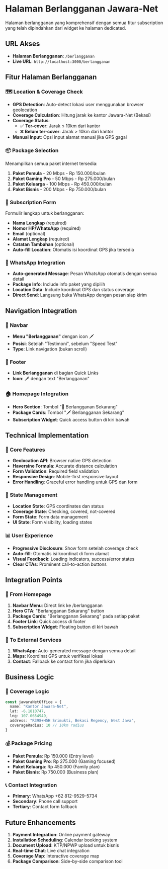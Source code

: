 # Halaman Berlangganan Jawara-Net

Halaman berlangganan yang komprehensif dengan semua fitur subscription yang telah dipindahkan dari widget ke halaman dedicated.

## URL Akses
- **Halaman Berlangganan**: `/berlangganan`
- **Live URL**: `http://localhost:3000/berlangganan`

## Fitur Halaman Berlangganan

### 🗺️ Location & Coverage Check
- **GPS Detection**: Auto-detect lokasi user menggunakan browser geolocation
- **Coverage Calculation**: Hitung jarak ke kantor Jawara-Net (Bekasi)
- **Coverage Status**: 
  - ✅ **Ter-cover**: Jarak ≤ 10km dari kantor
  - ❌ **Belum ter-cover**: Jarak > 10km dari kantor
- **Manual Input**: Opsi input alamat manual jika GPS gagal

### 📦 Package Selection
Menampilkan semua paket internet tersedia:

1. **Paket Pemula** - 20 Mbps - Rp 150.000/bulan
2. **Paket Gaming Pro** - 50 Mbps - Rp 275.000/bulan  
3. **Paket Keluarga** - 100 Mbps - Rp 450.000/bulan
4. **Paket Bisnis** - 200 Mbps - Rp 750.000/bulan

### 📝 Subscription Form
Formulir lengkap untuk berlangganan:
- **Nama Lengkap** (required)
- **Nomor HP/WhatsApp** (required)
- **Email** (optional)
- **Alamat Lengkap** (required)
- **Catatan Tambahan** (optional)
- **Auto-fill Location**: Otomatis isi koordinat GPS jika tersedia

### 📱 WhatsApp Integration
- **Auto-generated Message**: Pesan WhatsApp otomatis dengan semua detail
- **Package Info**: Include info paket yang dipilih
- **Location Data**: Include koordinat GPS dan status coverage
- **Direct Send**: Langsung buka WhatsApp dengan pesan siap kirim

## Navigation Integration

### 🧭 Navbar
- **Menu "Berlangganan"** dengan icon 🗡️
- **Posisi**: Setelah "Testimoni", sebelum "Speed Test"
- **Type**: Link navigation (bukan scroll)

### 🦶 Footer
- **Link Berlangganan** di bagian Quick Links
- **Icon**: 🗡️ dengan text "Berlangganan"

### 🏠 Homepage Integration
- **Hero Section**: Tombol "👑 Berlangganan Sekarang"
- **Package Cards**: Tombol "🗡️ Berlangganan Sekarang" 
- **Subscription Widget**: Quick access button di kiri bawah

## Technical Implementation

### 🎯 Core Features
- **Geolocation API**: Browser native GPS detection
- **Haversine Formula**: Accurate distance calculation
- **Form Validation**: Required field validation
- **Responsive Design**: Mobile-first responsive layout
- **Error Handling**: Graceful error handling untuk GPS dan form

### 🔧 State Management
- **Location State**: GPS coordinates dan status
- **Coverage State**: Checking, covered, not-covered
- **Form State**: Form data management
- **UI State**: Form visibility, loading states

### 📊 User Experience
- **Progressive Disclosure**: Show form setelah coverage check
- **Auto-fill**: Otomatis isi koordinat di form alamat
- **Visual Feedback**: Loading indicators, success/error states
- **Clear CTAs**: Prominent call-to-action buttons

## Integration Points

### 🔗 From Homepage
1. **Navbar Menu**: Direct link ke /berlangganan
2. **Hero CTA**: "Berlangganan Sekarang" button
3. **Package Cards**: "Berlangganan Sekarang" pada setiap paket
4. **Footer Link**: Quick access di footer
5. **Subscription Widget**: Floating button di kiri bawah

### 🔗 To External Services
1. **WhatsApp**: Auto-generated message dengan semua detail
2. **Maps**: Koordinat GPS untuk verifikasi lokasi
3. **Contact**: Fallback ke contact form jika diperlukan

## Business Logic

### 📍 Coverage Logic
```typescript
const jawaraNetOffice = {
  name: "Kantor Jawara-Net",
  lat: -6.1810747,
  lng: 107.0654949,
  address: "R398+H5H Srimukti, Bekasi Regency, West Java",
  coverageRadius: 10 // 10km radius
}
```

### 💰 Package Pricing
- **Paket Pemula**: Rp 150.000 (Entry level)
- **Paket Gaming Pro**: Rp 275.000 (Gaming focused)
- **Paket Keluarga**: Rp 450.000 (Family plan)
- **Paket Bisnis**: Rp 750.000 (Business plan)

### 📞 Contact Integration
- **Primary**: WhatsApp +62 812-9529-5734
- **Secondary**: Phone call support
- **Tertiary**: Contact form fallback

## Future Enhancements

1. **Payment Integration**: Online payment gateway
2. **Installation Scheduling**: Calendar booking system
3. **Document Upload**: KTP/NPWP upload untuk bisnis
4. **Real-time Chat**: Live chat integration
5. **Coverage Map**: Interactive coverage map
6. **Package Comparison**: Side-by-side comparison tool
